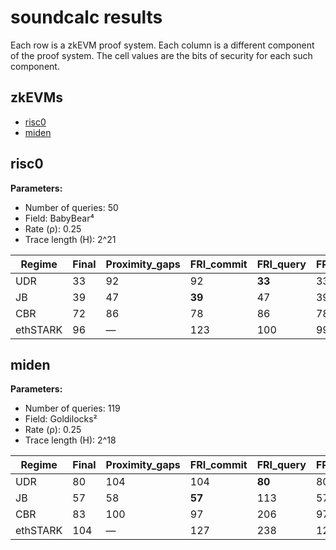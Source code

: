 # soundcalc results

Each row is a zkEVM proof system.
Each column is a different component of the proof system.
The cell values are the bits of security for each such component.

## zkEVMs
- [risc0](#risc0)
- [miden](#miden)

## risc0

**Parameters:**
- Number of queries: 50
- Field: BabyBear⁴
- Rate (ρ): 0.25
- Trace length (H): 2^21

Regime | Final | Proximity_gaps | FRI_commit | FRI_query | FRI_final | ALI | DEEP | PLONK | PLOOKUP
--- | --- | --- | --- | --- | --- | --- | --- | --- | ---
UDR | 33 | 92 | 92 | **33** | 33 | 115 | 100 | 98 | 96
JB | 39 | 47 | **39** | 47 | 39 | 110 | 95 | 98 | 96
CBR | 72 | 86 | 78 | 86 | 78 | 88 | **72** | 98 | 96
ethSTARK | 96 | — | 123 | 100 | 99 | — | — | 98 | **96**

## miden

**Parameters:**
- Number of queries: 119
- Field: Goldilocks²
- Rate (ρ): 0.25
- Trace length (H): 2^18

Regime | Final | Proximity_gaps | FRI_commit | FRI_query | FRI_final | ALI | DEEP | PLONK | PLOOKUP
--- | --- | --- | --- | --- | --- | --- | --- | --- | ---
UDR | 80 | 104 | 104 | **80** | 80 | 121 | 107 | 106 | 105
JB | 57 | 58 | **57** | 113 | 57 | 116 | 102 | 106 | 105
CBR | 83 | 100 | 97 | 206 | 97 | 97 | **83** | 106 | 105
ethSTARK | 104 | — | 127 | 238 | 127 | — | — | 106 | **105**

